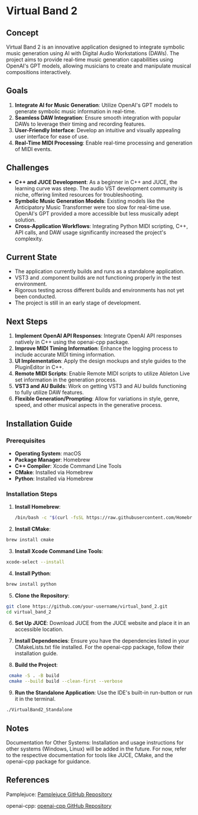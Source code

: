 # Virtual Band 2

## Concept
Virtual Band 2 is an innovative application designed to integrate symbolic music generation using AI with Digital Audio Workstations (DAWs). The project aims to provide real-time music generation capabilities using OpenAI's GPT models, allowing musicians to create and manipulate musical compositions interactively.

## Goals
1. **Integrate AI for Music Generation**: Utilize OpenAI's GPT models to generate symbolic music information in real-time.
2. **Seamless DAW Integration**: Ensure smooth integration with popular DAWs to leverage their timing and recording features.
3. **User-Friendly Interface**: Develop an intuitive and visually appealing user interface for ease of use.
4. **Real-Time MIDI Processing**: Enable real-time processing and generation of MIDI events.

## Challenges
- **C++ and JUCE Development**: As a beginner in C++ and JUCE, the learning curve was steep. The audio VST development community is niche, offering limited resources for troubleshooting.
- **Symbolic Music Generation Models**: Existing models like the Anticipatory Music Transformer were too slow for real-time use. OpenAI's GPT provided a more accessible but less musically adept solution.
- **Cross-Application Workflows**: Integrating Python MIDI scripting, C++, API calls, and DAW usage significantly increased the project's complexity.

## Current State
- The application currently builds and runs as a standalone application.
- VST3 and .component builds are not functioning properly in the test environment.
- Rigorous testing across different builds and environments has not yet been conducted.
- The project is still in an early stage of development.

## Next Steps
1. **Implement OpenAI API Responses**: Integrate OpenAI API responses natively in C++ using the openai-cpp package.
2. **Improve MIDI Timing Information**: Enhance the logging process to include accurate MIDI timing information.
3. **UI Implementation**: Apply the design mockups and style guides to the PluginEditor in C++.
4. **Remote MIDI Scripts**: Enable Remote MIDI scripts to utilize Ableton Live set information in the generation process.
5. **VST3 and AU Builds**: Work on getting VST3 and AU builds functioning to fully utilize DAW features.
6. **Flexible Generation/Prompting**: Allow for variations in style, genre, speed, and other musical aspects in the generative process.

## Installation Guide

### Prerequisites
- **Operating System**: macOS
- **Package Manager**: Homebrew
- **C++ Compiler**: Xcode Command Line Tools
- **CMake**: Installed via Homebrew
- **Python**: Installed via Homebrew

### Installation Steps

1. **Install Homebrew**:
   ```sh
   /bin/bash -c "$(curl -fsSL https://raw.githubusercontent.com/Homebrew/install/HEAD/install.sh)"
   ```
2. **Install CMake**:

  ```sh
  brew install cmake
  ```

3. **Install Xcode Command Line Tools**:

  ```sh
  xcode-select --install
  ```
4. **Install Python**:

  ```sh
  brew install python
  ```
5. **Clone the Repository**:

  ```sh
  git clone https://github.com/your-username/virtual_band_2.git
  cd virtual_band_2
  ```
6. **Set Up JUCE**:
Download JUCE from the JUCE website and place it in an accessible location.

7. **Install Dependencies**:
Ensure you have the dependencies listed in your CMakeLists.txt file installed. For the openai-cpp package, follow their installation guide.

8. **Build the Project**:

```sh
 cmake -S . -B build        
 cmake --build build --clean-first --verbose

```
9. **Run the Standalone Application**:
Use the IDE's built-in run-button or run it in the terminal.
```sh
./VirtualBand2_Standalone
```
## Notes

Documentation for Other Systems: Installation and usage instructions for other systems (Windows, Linux) will be added in the future. For now, refer to the respective documentation for tools like JUCE, CMake, and the openai-cpp package for guidance.

## References

Pamplejuce: [Pamplejuce GitHub Repository](https://github.com/sudara/pamplejuce)

openai-cpp: [openai-cpp GitHub Repository](https://github.com/olrea/openai-cpp)